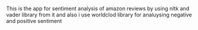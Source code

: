 This is the app for sentiment analysis of amazon reviews by using nltk and vader library from it and also i use worldclod library for analuysing negative and positive sentiment

